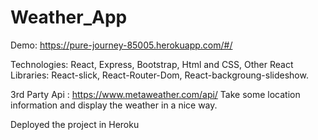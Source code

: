 # Weather_App
Demo: https://pure-journey-85005.herokuapp.com/#/

Technologies:
React, 
Express, 
Bootstrap, 
Html and CSS, 
Other React Libraries: 
        React-slick, 
        React-Router-Dom, 
        React-backgroung-slideshow.

3rd Party Api : https://www.metaweather.com/api/
Take some location information and display the weather in a nice way.

Deployed the project in Heroku
        

